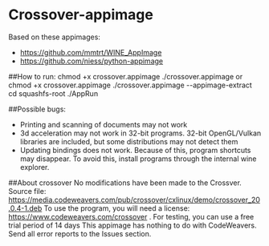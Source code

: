 # Crossover-appimage

Based on these appimages:
- https://github.com/mmtrt/WINE_AppImage
- https://github.com/niess/python-appimage

##How to run:
chmod +x crossover.appimage
./crossover.appimage
or
chmod +x crossover.appimage
./crossover.appimage --appimage-extract
cd squashfs-root
./AppRun

##Possible bugs:
- Printing and scanning of documents may not work
- 3d acceleration may not work in 32-bit programs. 32-bit OpenGL/Vulkan libraries are included, but some distributions may not detect them
- Updating bindings does not work. Because of this, program shortcuts may disappear. To avoid this, install programs through the internal wine explorer.

##About crossover 
No modifications have been made to the Crossver. Source file: https://media.codeweavers.com/pub/crossover/cxlinux/demo/crossover_20.0.4-1.deb
To use the program, you will need a license: https://www.codeweavers.com/crossover . For testing, you can use a free trial period of 14 days
This appimage has nothing to do with CodeWeavers. Send all error reports to the Issues section.

